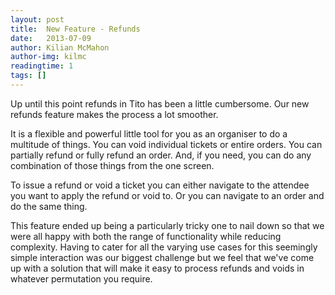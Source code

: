 ```yaml
---
layout: post
title:  New Feature - Refunds
date:   2013-07-09
author: Kilian McMahon
author-img: kilmc
readingtime: 1
tags: []
---
```

Up until this point refunds in Tito has been a little cumbersome. Our new refunds feature makes the process a lot smoother. 

It is a flexible and powerful little tool for you as an organiser to do a multitude of things. You can void individual tickets or entire orders. You can partially refund or fully refund an order. And, if you need, you can do any combination of those things from the one screen.

To issue a refund or void a ticket you can either navigate to the attendee you want to apply the refund or void to. Or you can navigate to an order and do the same thing.

This feature ended up being a particularly tricky one to nail down so that we were all happy with both the range of functionality while reducing complexity. Having to cater for all the varying use cases for this seemingly simple interaction was our biggest challenge but we feel that we've come up with a solution that will make it easy to process refunds and voids in whatever permutation you require.




